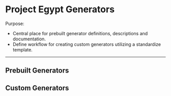 # Project Egypt Generators
Purpose:
- Central place for prebuilt generator definitions, descriptions and documentation.
- Define workflow for creating custom generators utilizing a standardize template.
___
## Prebuilt Generators

## Custom Generators
